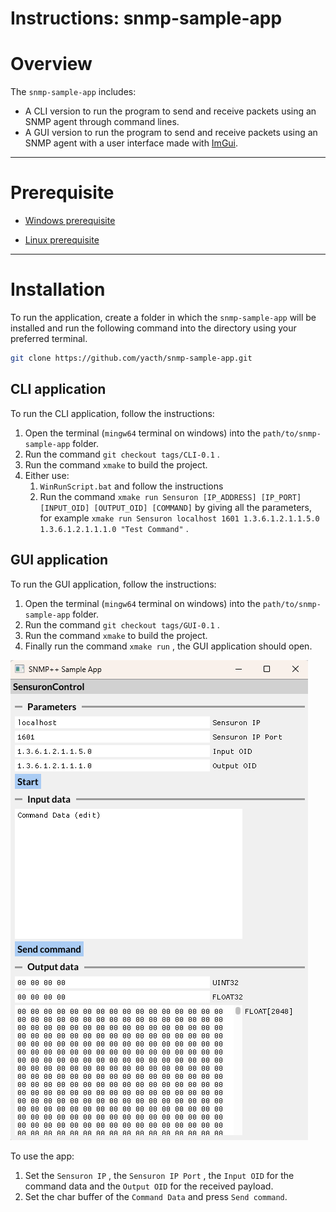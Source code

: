 # Instructions: snmp-sample-app

# Overview

The `snmp-sample-app` includes:

- A CLI version to run the program to send and receive packets using an SNMP agent through command lines.
- A GUI version to run the program to send and receive packets using an SNMP agent with a user interface made with [ImGui](https://github.com/ocornut/imgui).

---

# Prerequisite

- [Windows prerequisite](./instructions/README_WINDOWS_PREREQUISITE.md)

- [Linux prerequisite](./instructions/README_LINUX_PREREQUISITE.md)

---

# Installation

To run the application, create a folder in which the `snmp-sample-app`  will be installed and run the following command into the directory using your preferred terminal.

```bash
git clone https://github.com/yacth/snmp-sample-app.git
```

## CLI application

To run the CLI application, follow the instructions:

1. Open the terminal (`mingw64` terminal on windows) into the `path/to/snmp-sample-app` folder.
2. Run the command `git checkout tags/CLI-0.1` .
3. Run the command `xmake` to build the project.
4. Either use:
    1. `WinRunScript.bat` and follow the instructions
    2. Run the command `xmake run Sensuron [IP_ADDRESS] [IP_PORT] [INPUT_OID] [OUTPUT_OID] [COMMAND]` by giving all the parameters, 
    for example `xmake run Sensuron localhost 1601 1.3.6.1.2.1.1.5.0 1.3.6.1.2.1.1.1.0 "Test Command"` .

## GUI application

To run the GUI application, follow the instructions:

1. Open the terminal (`mingw64` terminal on windows) into the `path/to/snmp-sample-app` folder.
2. Run the command `git checkout tags/GUI-0.1` .
3. Run the command `xmake` to build the project.
4. Finally run the command `xmake run` , the GUI application should open.

![image.png](./instructions/images/image2.png)

To use the app:

1. Set the `Sensuron IP` , the `Sensuron IP Port` , the `Input OID` for the command data and the `Output OID` for the received payload.
2. Set the char buffer of the `Command Data`  and press `Send command`.